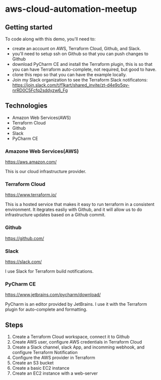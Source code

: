 # aws-cloud-automation-meetup

## Getting started

To code along with this demo, you'll need to:
* create an account on AWS, Terraform Cloud, Github, and Slack. 
* you'll need to setup ssh on Github so that you can push changes to Github
* download PyCharm CE and install the Terraform plugin, this is so that you can have Terraform auto-complete, not required, but good to have.
* clone this repo so that you can have the example locally.
* Join my Slack organization to see the Terraform Slack notificatons:  https://join.slack.com/t/f1kart/shared_invite/zt-d4e9o5qv-nrRD0C5Fcfq2sddyzw6_Fg

## Technologies 
* Amazon Web Services(AWS)
* Terraform Cloud
* Github
* Slack
* PyCharm CE


### Amazone Web Services(AWS)

https://aws.amazon.com/

This is our cloud infrastructure provider.

### Terraform Cloud

https://www.terraform.io/

This is a hosted service that makes it easy to run terraform in a consistent environment. It itegrates easliy with Github, and it will allow us to do infrastructure updates based on a Github commit.

### Github

https://github.com/

### Slack

https://slack.com/

I use Slack for Terraform build notifications.

### PyCharm CE

https://www.jetbrains.com/pycharm/download/

PyCharm is an editor provided by JetBrains. I use it with the Terraform plugin for auto-complete and formatting.

## Steps

1. Create a Terraform Cloud workspace, connect it to Github
2. Create AWS user, configure AWS credentials in Terraform Cloud
3. Create a Slack channel, slack App, and incomming webhook, and configure Terraform Notification
3. Configure the AWS provider in Terraform
4. Create an S3 bucket
5. Create a basic EC2 instance
6. Create an EC2 instance with a web-server
